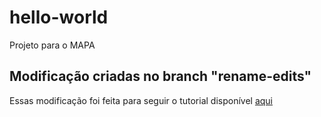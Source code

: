 # hello-world
Projeto para o MAPA

## Modificação criadas no branch "rename-edits"
Essas modificação foi feita para seguir o tutorial disponível [aqui](https://docs.github.com/pt/get-started/quickstart/hello-world)
